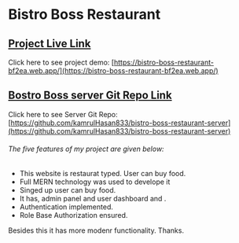 # Bistro Boss Restaurant

## [Project Live Link](https://bistro-boss-restaurant-bf2ea.web.app/)

Click here to see project demo: [https://bistro-boss-restaurant-bf2ea.web.app/](https://bistro-boss-restaurant-bf2ea.web.app/)

## [Bostro Boss server Git Repo Link](https://github.com/kamrulHasan833/bistro-boss-restaurant-server)

Click here to see Server Git Repo: [https://github.com/kamrulHasan833/bistro-boss-restaurant-server](https://github.com/kamrulHasan833/bistro-boss-restaurant-server)

###### The five features of my project are given below:

- This website is restaurat typed. User can  buy food.
- Full MERN technology was used to develope it
- Singed up user can buy food.
- It has, admin panel and user dashboard and .
- Authentication implemented. 
- Role Base Authorization ensured.

Besides this it has more modenr functionality. Thanks.
